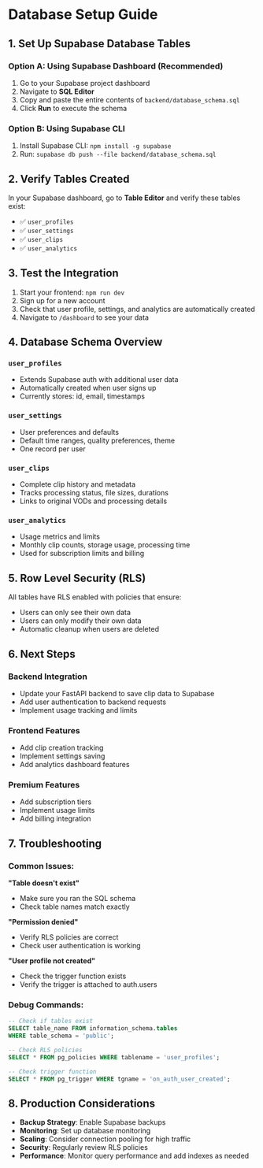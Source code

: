 # Database Setup Guide

## 1. Set Up Supabase Database Tables

### Option A: Using Supabase Dashboard (Recommended)

1. Go to your Supabase project dashboard
2. Navigate to **SQL Editor**
3. Copy and paste the entire contents of `backend/database_schema.sql`
4. Click **Run** to execute the schema

### Option B: Using Supabase CLI

1. Install Supabase CLI: `npm install -g supabase`
2. Run: `supabase db push --file backend/database_schema.sql`

## 2. Verify Tables Created

In your Supabase dashboard, go to **Table Editor** and verify these tables exist:

- ✅ `user_profiles`
- ✅ `user_settings` 
- ✅ `user_clips`
- ✅ `user_analytics`

## 3. Test the Integration

1. Start your frontend: `npm run dev`
2. Sign up for a new account
3. Check that user profile, settings, and analytics are automatically created
4. Navigate to `/dashboard` to see your data

## 4. Database Schema Overview

### `user_profiles`
- Extends Supabase auth with additional user data
- Automatically created when user signs up
- Currently stores: id, email, timestamps

### `user_settings`
- User preferences and defaults
- Default time ranges, quality preferences, theme
- One record per user

### `user_clips`
- Complete clip history and metadata
- Tracks processing status, file sizes, durations
- Links to original VODs and processing details

### `user_analytics`
- Usage metrics and limits
- Monthly clip counts, storage usage, processing time
- Used for subscription limits and billing

## 5. Row Level Security (RLS)

All tables have RLS enabled with policies that ensure:
- Users can only see their own data
- Users can only modify their own data
- Automatic cleanup when users are deleted

## 6. Next Steps

### Backend Integration
- Update your FastAPI backend to save clip data to Supabase
- Add user authentication to backend requests
- Implement usage tracking and limits

### Frontend Features
- Add clip creation tracking
- Implement settings saving
- Add analytics dashboard features

### Premium Features
- Add subscription tiers
- Implement usage limits
- Add billing integration

## 7. Troubleshooting

### Common Issues:

**"Table doesn't exist"**
- Make sure you ran the SQL schema
- Check table names match exactly

**"Permission denied"**
- Verify RLS policies are correct
- Check user authentication is working

**"User profile not created"**
- Check the trigger function exists
- Verify the trigger is attached to auth.users

### Debug Commands:

```sql
-- Check if tables exist
SELECT table_name FROM information_schema.tables 
WHERE table_schema = 'public';

-- Check RLS policies
SELECT * FROM pg_policies WHERE tablename = 'user_profiles';

-- Check trigger function
SELECT * FROM pg_trigger WHERE tgname = 'on_auth_user_created';
```

## 8. Production Considerations

- **Backup Strategy**: Enable Supabase backups
- **Monitoring**: Set up database monitoring
- **Scaling**: Consider connection pooling for high traffic
- **Security**: Regularly review RLS policies
- **Performance**: Monitor query performance and add indexes as needed 